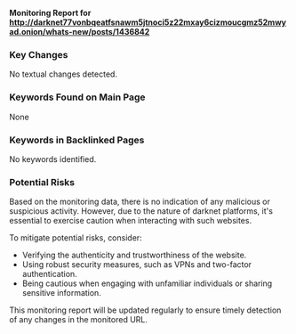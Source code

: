 **Monitoring Report for http://darknet77vonbqeatfsnawm5jtnoci5z22mxay6cizmoucgmz52mwyad.onion/whats-new/posts/1436842**

### Key Changes
No textual changes detected.

### Keywords Found on Main Page
None

### Keywords in Backlinked Pages
No keywords identified.

### Potential Risks
Based on the monitoring data, there is no indication of any malicious or suspicious activity. However, due to the nature of darknet platforms, it's essential to exercise caution when interacting with such websites.

To mitigate potential risks, consider:
- Verifying the authenticity and trustworthiness of the website.
- Using robust security measures, such as VPNs and two-factor authentication.
- Being cautious when engaging with unfamiliar individuals or sharing sensitive information.

This monitoring report will be updated regularly to ensure timely detection of any changes in the monitored URL.